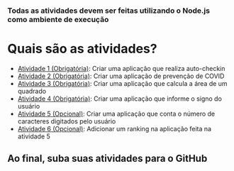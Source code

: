 ### Todas as atividades devem ser feitas utilizando o Node.js como ambiente de execução

# Quais são as atividades?
- [Atividade 1 (Obrigatória)](./atividade_1): Criar uma aplicação que realiza auto-checkin
- [Atividade 2 (Obrigatória)](./atividade_2): Criar uma aplicação de prevenção de COVID
- [Atividade 3 (Obrigatória)](./atividade_3): Criar uma aplicação que calcula a área de um quadrado
- [Atividade 4 (Obrigatória)](./atividade_4): Criar uma aplicação que informe o signo do usuário
- [Atividade 5 (Opcional)](./atividade_5): Criar uma aplicação que conta o número de caracteres digitados pelo usuário
- [Atividade 6 (Opcional)](./atividade_6): Adicionar um ranking na aplicação feita na atividade 5

## Ao final, suba suas atividades para o GitHub